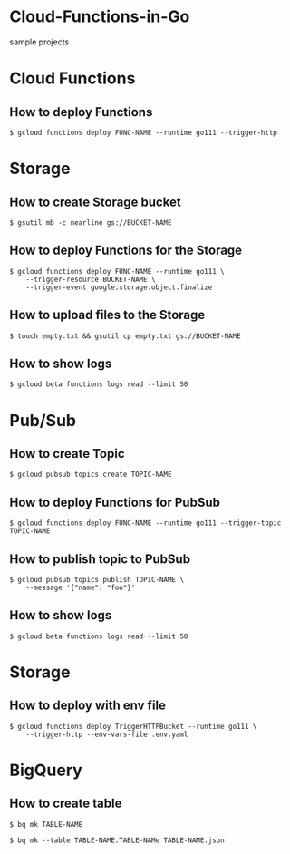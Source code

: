# Cloud-Functions-in-Go
sample projects

# Cloud Functions

## How to deploy Functions

```
$ gcloud functions deploy FUNC-NAME --runtime go111 --trigger-http
```

# Storage

## How to create Storage bucket

```
$ gsutil mb -c nearline gs://BUCKET-NAME
```

## How to deploy Functions for the Storage

```
$ gcloud functions deploy FUNC-NAME --runtime go111 \
    --trigger-resource BUCKET-NAME \
    --trigger-event google.storage.object.finalize
```

## How to upload files to the Storage

```
$ touch empty.txt && gsutil cp empty.txt gs://BUCKET-NAME
```

## How to show logs

```
$ gcloud beta functions logs read --limit 50
```

# Pub/Sub

## How to create Topic

```
$ gcloud pubsub topics create TOPIC-NAME
```

## How to deploy Functions for PubSub

```
$ gcloud functions deploy FUNC-NAME --runtime go111 --trigger-topic TOPIC-NAME
```

## How to publish topic to PubSub

```
$ gcloud pubsub topics publish TOPIC-NAME \
    --message '{"name": "foo"}'
```

## How to show logs

```
$ gcloud beta functions logs read --limit 50
```

# Storage

## How to deploy with env file

```
$ gcloud functions deploy TriggerHTTPBucket --runtime go111 \
    --trigger-http --env-vars-file .env.yaml
```

# BigQuery

## How to create table

```
$ bq mk TABLE-NAME
```

```
$ bq mk --table TABLE-NAME.TABLE-NAMe TABLE-NAME.json
```
